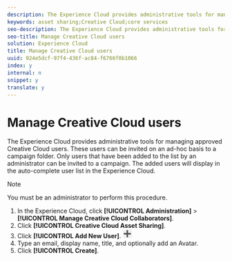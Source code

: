 ```yaml
---
description: The Experience Cloud provides administrative tools for managing approved Creative Cloud users. These users can be invited on an ad-hoc basis to a campaign folder. Only users that have been added to the list by an administrator can be invited to a campaign. The added users will display in the auto-complete user list in the Experience Cloud.
keywords: asset sharing;Creative Cloud;core services
seo-description: The Experience Cloud provides administrative tools for managing approved Creative Cloud users. These users can be invited on an ad-hoc basis to a campaign folder. Only users that have been added to the list by an administrator can be invited to a campaign. The added users will display in the auto-complete user list in the Experience Cloud.
seo-title: Manage Creative Cloud users
solution: Experience Cloud
title: Manage Creative Cloud users
uuid: 924e5dcf-97f4-436f-ac84-f6766f0b1066
index: y
internal: n
snippet: y
translate: y
---
```


# Manage Creative Cloud users

The Experience Cloud provides administrative tools for managing approved Creative Cloud users. These users can be invited on an ad-hoc basis to a campaign folder. Only users that have been added to the list by an administrator can be invited to a campaign. The added users will display in the auto-complete user list in the Experience Cloud.



>[!NOTE]
>
>You must be an administrator to perform this procedure.


1. In the Experience Cloud, click **[!UICONTROL  Administration]** > **[!UICONTROL  Manage Creative Cloud Collaborators]**.
1. Click **[!UICONTROL  Creative Cloud Asset Sharing]**.
1. Click **[!UICONTROL  Add New User]**.  ![](assets/mac_add_icon.png)
1. Type an email, display name, title, and optionally add an Avatar.
1. Click **[!UICONTROL  Create]**.
